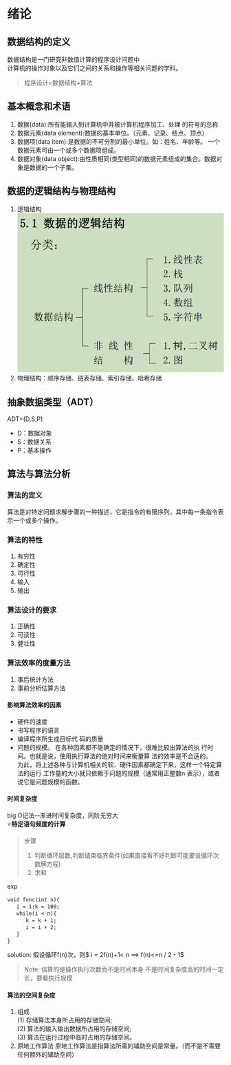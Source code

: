 # 绪论
## 数据结构的定义
数据结构是一门研究非数值计算的程序设计问题中  
计算机的操作对象以及它们之间的关系和操作等相关问题的学科。
> 程序设计=数据结构+算法
## 基本概念和术语
1. 数据(data):所有能输入到计算机中并被计算机程序加工、处理
的符号的总称
2. 数据元素(data element):数据的基本单位。（元素、记录、结点、顶点）
3. 数据项(data item):是数据的不可分割的最小单位。如：姓名、年龄等。
一个数据元素可由一个或多个数据项组成。
4. 数据对象(data object):由性质相同(类型相同)的数据元素组成的集合。数据对象是数据的一个子集。
## 数据的逻辑结构与物理结构
1. 逻辑结构    
   ![逻辑结构](logic.bmp)
2. 物理结构：顺序存储、链表存储、索引存储、哈希存储

## 抽象数据类型（ADT）
ADT=(D,S,P)
- D：数据对象
- S：数据关系
- P：基本操作

## 算法与算法分析
### 算法的定义
算法是对特定问题求解步骤的一种描述，它是指令的有限序列，其中每一条指令表示一个或多个操作。
### 算法的特性
1. 有穷性
2. 确定性
3. 可行性
4. 输入
5. 输出
### 算法设计的要求
1. 正确性
2. 可读性
3. 健壮性

### 算法效率的度量方法
1. 事后统计方法
2. 事前分析估算方法
#### 影响算法效率的因素
-  硬件的速度
-  书写程序的语言
-  编译程序所生成目标代
码的质量
- 问题的规模。
在各种因素都不能确定的情况下，很难比较出算法的执
行时间。也就是说，使用执行算法的绝对时间来衡量算
法的效率是不合适的。  
为此，将上述各种与计算机相关的软、硬件因素都确定下来，这样一个特定算法的运行
工作量的大小就只依赖于问题的规模（通常用正整数n
表示），或者说它是问题规模的函数。
#### 时间复杂度
big O记法--渐进时间复杂度，同阶无穷大   
⭐**特定语句频度的计算**
> 步骤  
> 1. 判断循环层数,判断结束临界条件(如果直接看不好判断可能要设循环次数解方程)
> 2. 求和

exp
~~~
void func(int n){
   i = 1;k = 100;
   while(i < n){
      k = k + 1;
      i = i + 2;
   }
}
~~~
solution:
假设循环f(n)次，则$ i = 2f(n)+1< n ==> f(n)<=n / 2 - 1$ 

> Note:
> 估算的是操作执行次数而不是时间本身
> 不是时间复杂度高的时间一定长，要看执行规模


#### 算法的空间复杂度
1. 组成   
(1) 存储算法本身所占用的存储空间;  
(2) 算法的输入输出数据所占用的存储空间;  
(3) 算法在运行过程中临时占用的存储空间。  
2. 原地工作算法
   原地工作算法是指算法所需的辅助空间是常量。（而不是不需要任何额外的辅助空间）

